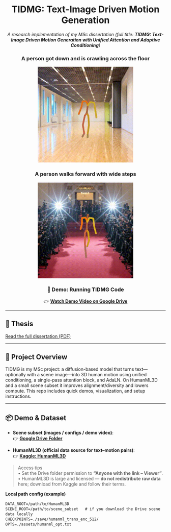 <div align="center">

# TIDMG: Text-Image Driven Motion Generation

_A research implementation of my MSc dissertation (full title: **TIDMG: Text-Image Driven Motion Generation with Unified Attention and Adaptive Conditioning**)_

### A person got down and is crawling across the floor
![Crawling Demo](example/crawling_I.gif)

### A person walks forward with wide steps
![Walking Demo](example/walk_I.gif)

### 🎥 Demo: Running TIDMG Code
👉 [**Watch Demo Video on Google Drive**]([https://drive.google.com/drive/folders/1PjbXxfaFSeDkgsR7ml3aRiVnTD6GNjP3?usp=drive_link](https://drive.google.com/drive/folders/1PjbXxfaFSeDkgsR7ml3aRiVnTD6GNjP3?usp=drive_link))

</div>

---

## 📄 Thesis
[Read the full dissertation (PDF)](TIDMG_paper.pdf)

---

## 📘 Project Overview


TIDMG is my MSc project: a diffusion-based model that turns text—optionally with a scene image—into 3D human motion using unified conditioning, a single-pass attention block, and AdaLN. On HumanML3D and a small scene subset it improves alignment/diversity and lowers compute. This repo includes quick demos, visualization, and setup instructions.



---

## 📦 Demo & Dataset

- **Scene subset (images / configs / demo video)**:  
  👉 **[Google Drive Folder](http://google.com/drive/u/0/folders/1PjbXxfaFSeDkgsR7ml3aRiVnTD6GNjP3)**

- **HumanML3D (official data source for text–motion pairs)**:  
  👉 **[Kaggle: HumanML3D](https://www.kaggle.com/datasets/mrriandmstique/humanml3d)**

> Access tips  
> • Set the Drive folder permission to **“Anyone with the link – Viewer”**.  
> • HumanML3D is large and licensed — **do not redistribute raw data** here; download from Kaggle and follow their terms.

**Local path config (example)**
```text
DATA_ROOT=/path/to/HumanML3D
SCENE_ROOT=/path/to/scene_subset   # if you download the Drive scene data locally
CHECKPOINTS=./save/humanml_trans_enc_512/
OPTS=./assets/humanml_opt.txt
